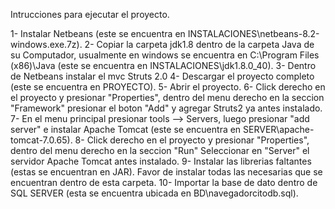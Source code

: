 Intrucciones para ejecutar el proyecto.

1- Instalar Netbeans (este se encuentra en INSTALACIONES\netbeans-8.2-windows.exe.7z).
2- Copiar la carpeta jdk1.8 dentro de la carpeta Java de su Computador, 
   usualmente en windows se encuentra en C:\Program Files (x86)\Java (este se encuentra en INSTALACIONES\jdk1.8.0_40).
3- Dentro de Netbeans instalar el mvc Struts 2.0
4- Descargar el proyecto completo (este se encuentra en PROYECTO).
5- Abrir el proyecto.
6- Click derecho en el proyecto y presionar "Properties", dentro del menu derecho en la seccion "Framework" presionar el boton "Add" y agregar Struts2 ya
   antes instalado.
7- En el menu principal presionar tools --> Servers, luego presionar "add server" e instalar Apache Tomcat (este se encuentra en SERVER\apache-tomcat-7.0.65).
8- Click derecho en el proyecto y presionar "Properties", dentro del menu derecho en la seccion "Run" Seleccionar en "Server" el servidor Apache Tomcat antes instalado.
9- Instalar las librerias faltantes (estas se encuentran en JAR). Favor de instalar todas las necesarias que se encuentran dentro de esta carpeta.
10- Importar la base de dato dentro de SQL SERVER (esta se encuentra ubicada en BD\navegadorcitodb.sql).

